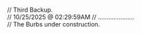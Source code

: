 // Third Backup.                      
// 10/25/2025 @ 02:29:59AM
// .....................			
// The Burbs under construction.                            

